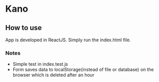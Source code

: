 # Kano

## How to use

App is developed in ReactJS. Simply run the index.html file.

### Notes

- Simple test in index.test.js
- Form saves data to localStorage(instead of file or database) on the browser which is deleted after an hour
